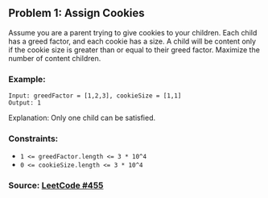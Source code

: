 ## Problem 1: Assign Cookies
Assume you are a parent trying to give cookies to your children. Each child has a greed factor, and each cookie has a size. A child will be content only if the cookie size is greater than or equal to their greed factor. Maximize the number of content children.

### Example:
```
Input: greedFactor = [1,2,3], cookieSize = [1,1]
Output: 1
```
Explanation: Only one child can be satisfied.


### Constraints:
- `1 <= greedFactor.length <= 3 * 10^4`
- `0 <= cookieSize.length <= 3 * 10^4`

### Source: [LeetCode #455](https://leetcode.com/problems/assign-cookies/)
